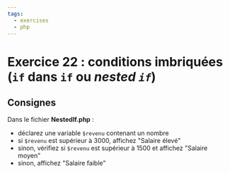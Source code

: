 ```yaml
---
tags:
  - exercises
  - php
---
```


# Exercice 22 : conditions imbriquées (`if` dans `if` ou _nested `if`_)

## Consignes

Dans le fichier **NestedIf.php** :

- déclarez une variable `$revenu` contenant un nombre
- si `$revenu` est supérieur à 3000, affichez "Salaire élevé"
- sinon, vérifiez si `$revenu` est supérieur à 1500 et affichez "Salaire moyen"
- sinon, affichez "Salaire faible"
